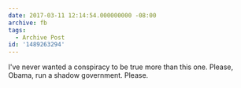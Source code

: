 ```yaml
---
date: 2017-03-11 12:14:54.000000000 -08:00
archive: fb
tags: 
  - Archive Post
id: '1489263294'
---
```


I've never wanted a conspiracy to be true more than this one. Please, Obama, run a shadow government. Please.
